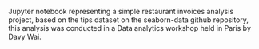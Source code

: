 Jupyter notebook representing a simple restaurant invoices analysis project, based on the tips dataset on the seaborn-data github repository, this analysis was conducted in a Data analytics workshop held in Paris by Davy Wai.